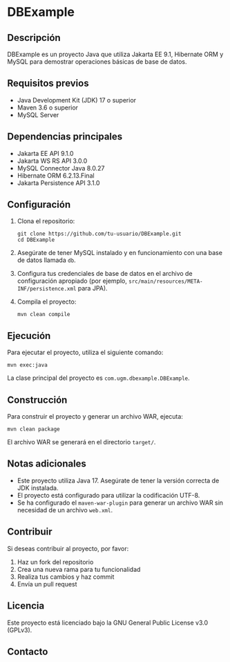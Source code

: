 # DBExample

## Descripción
DBExample es un proyecto Java que utiliza Jakarta EE 9.1, Hibernate ORM y MySQL para demostrar operaciones básicas de base de datos.

## Requisitos previos
- Java Development Kit (JDK) 17 o superior
- Maven 3.6 o superior
- MySQL Server

## Dependencias principales
- Jakarta EE API 9.1.0
- Jakarta WS RS API 3.0.0
- MySQL Connector Java 8.0.27
- Hibernate ORM 6.2.13.Final
- Jakarta Persistence API 3.1.0

## Configuración
1. Clona el repositorio:
   ```
   git clone https://github.com/tu-usuario/DBExample.git
   cd DBExample
   ```

2. Asegúrate de tener MySQL instalado y en funcionamiento con una base de datos llamada `db`.

3. Configura tus credenciales de base de datos en el archivo de configuración apropiado (por ejemplo, `src/main/resources/META-INF/persistence.xml` para JPA).

4. Compila el proyecto:
   ```
   mvn clean compile
   ```

## Ejecución
Para ejecutar el proyecto, utiliza el siguiente comando:
```
mvn exec:java
```

La clase principal del proyecto es `com.ugm.dbexample.DBExample`.

## Construcción
Para construir el proyecto y generar un archivo WAR, ejecuta:
```
mvn clean package
```

El archivo WAR se generará en el directorio `target/`.

## Notas adicionales
- Este proyecto utiliza Java 17. Asegúrate de tener la versión correcta de JDK instalada.
- El proyecto está configurado para utilizar la codificación UTF-8.
- Se ha configurado el `maven-war-plugin` para generar un archivo WAR sin necesidad de un archivo `web.xml`.

## Contribuir
Si deseas contribuir al proyecto, por favor:
1. Haz un fork del repositorio
2. Crea una nueva rama para tu funcionalidad
3. Realiza tus cambios y haz commit
4. Envía un pull request

## Licencia
Este proyecto está licenciado bajo la GNU General Public License v3.0 (GPLv3).

## Contacto
